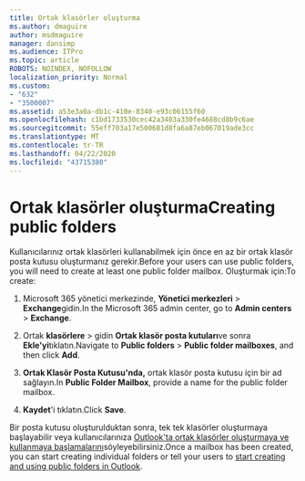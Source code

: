 ```yaml
---
title: Ortak klasörler oluşturma
ms.author: dmaguire
author: msdmaguire
manager: dansimp
ms.audience: ITPro
ms.topic: article
ROBOTS: NOINDEX, NOFOLLOW
localization_priority: Normal
ms.custom:
- "632"
- "3500007"
ms.assetid: a53e3a0a-db1c-410e-8340-e93c06155f60
ms.openlocfilehash: c1bd1733530cec42a3403a330fe4688cd8b9c6ae
ms.sourcegitcommit: 55eff703a17e500681d8fa6a87eb067019ade3cc
ms.translationtype: MT
ms.contentlocale: tr-TR
ms.lasthandoff: 04/22/2020
ms.locfileid: "43715380"
---
```

# <a name="creating-public-folders"></a><span data-ttu-id="738e5-102">Ortak klasörler oluşturma</span><span class="sxs-lookup"><span data-stu-id="738e5-102">Creating public folders</span></span>

<span data-ttu-id="738e5-103">Kullanıcılarınız ortak klasörleri kullanabilmek için önce en az bir ortak klasör posta kutusu oluşturmanız gerekir.</span><span class="sxs-lookup"><span data-stu-id="738e5-103">Before your users can use public folders, you will need to create at least one public folder mailbox.</span></span> <span data-ttu-id="738e5-104">Oluşturmak için:</span><span class="sxs-lookup"><span data-stu-id="738e5-104">To create:</span></span>
  
1. <span data-ttu-id="738e5-105">Microsoft 365 yönetici merkezinde, **Yönetici merkezleri** \> **Exchange**gidin.</span><span class="sxs-lookup"><span data-stu-id="738e5-105">In the Microsoft 365 admin center, go to **Admin centers** \> **Exchange**.</span></span>

2. <span data-ttu-id="738e5-106">Ortak **klasörlere** \> gidin **Ortak klasör posta kutuları**ve sonra **Ekle'yi**tıklatın.</span><span class="sxs-lookup"><span data-stu-id="738e5-106">Navigate to **Public folders** \> **Public folder mailboxes**, and then click **Add**.</span></span>

3. <span data-ttu-id="738e5-107">**Ortak Klasör Posta Kutusu'nda,** ortak klasör posta kutusu için bir ad sağlayın.</span><span class="sxs-lookup"><span data-stu-id="738e5-107">In **Public Folder Mailbox**, provide a name for the public folder mailbox.</span></span>

4. <span data-ttu-id="738e5-108">**Kaydet**'i tıklatın.</span><span class="sxs-lookup"><span data-stu-id="738e5-108">Click **Save**.</span></span>

<span data-ttu-id="738e5-109">Bir posta kutusu oluşturulduktan sonra, tek tek klasörler oluşturmaya başlayabilir veya kullanıcılarınıza [Outlook'ta ortak klasörler oluşturmaya ve kullanmaya başlamalarını](https://support.office.com/article/Create-and-share-a-public-folder-in-Outlook-a2835011-d524-4a5c-a207-05c159bb2a97)söyleyebilirsiniz.</span><span class="sxs-lookup"><span data-stu-id="738e5-109">Once a mailbox has been created, you can start creating individual folders or tell your users to [start creating and using public folders in Outlook](https://support.office.com/article/Create-and-share-a-public-folder-in-Outlook-a2835011-d524-4a5c-a207-05c159bb2a97).</span></span>
  